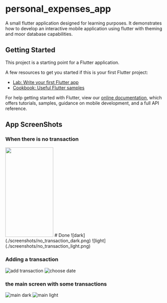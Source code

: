 # personal_expenses_app

A small flutter application designed for learning purposes. 
It demonstrates how to develop an interactive mobile application using flutter with theming and moor database capabilities.

## Getting Started

This project is a starting point for a Flutter application.

A few resources to get you started if this is your first Flutter project:

- [Lab: Write your first Flutter app](https://flutter.dev/docs/get-started/codelab)
- [Cookbook: Useful Flutter samples](https://flutter.dev/docs/cookbook)

For help getting started with Flutter, view our
[online documentation](https://flutter.dev/docs), which offers tutorials,
samples, guidance on mobile development, and a full API reference.

## App ScreenShots
### When there is no transaction
<img src="./screenshots/no_transaction_dark.png" width="150" height="280">
# Done
![dark](./screenshots/no_transaction_dark.png)   ![light](./screenshots/no_transaction_light.png)

### Adding a transaction 
![add transaction](./screenshots/add_transaction.png)    ![choose date](./screenshots/add_date.png)

### the main screen with some transactions 
![main dark](./screenshots/main_dark.png)    ![main light](./screenshots/main_light.png)

